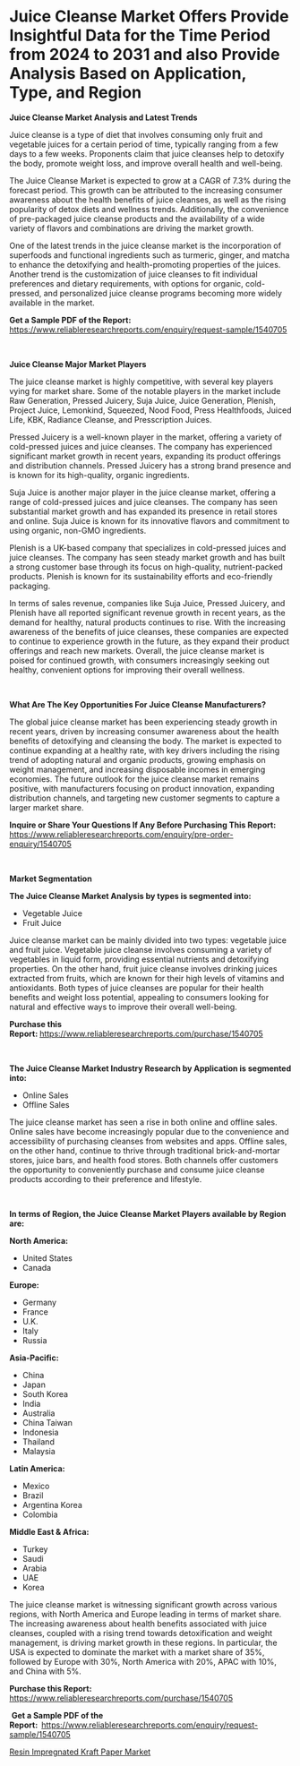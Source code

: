 <p><h1>Juice Cleanse Market Offers Provide Insightful Data for the Time Period from 2024 to 2031 and also Provide Analysis Based on Application, Type, and Region</h1></p><p><strong>Juice Cleanse Market Analysis and Latest Trends</strong></p>
<p><p>Juice cleanse is a type of diet that involves consuming only fruit and vegetable juices for a certain period of time, typically ranging from a few days to a few weeks. Proponents claim that juice cleanses help to detoxify the body, promote weight loss, and improve overall health and well-being.</p><p>The Juice Cleanse Market is expected to grow at a CAGR of 7.3% during the forecast period. This growth can be attributed to the increasing consumer awareness about the health benefits of juice cleanses, as well as the rising popularity of detox diets and wellness trends. Additionally, the convenience of pre-packaged juice cleanse products and the availability of a wide variety of flavors and combinations are driving the market growth.</p><p>One of the latest trends in the juice cleanse market is the incorporation of superfoods and functional ingredients such as turmeric, ginger, and matcha to enhance the detoxifying and health-promoting properties of the juices. Another trend is the customization of juice cleanses to fit individual preferences and dietary requirements, with options for organic, cold-pressed, and personalized juice cleanse programs becoming more widely available in the market.</p></p>
<p><strong>Get a Sample PDF of the Report:&nbsp;</strong> <a href="https://www.reliableresearchreports.com/enquiry/request-sample/1540705">https://www.reliableresearchreports.com/enquiry/request-sample/1540705</a></p>
<p>&nbsp;</p>
<p><strong>Juice Cleanse Major Market Players</strong></p>
<p><p>The juice cleanse market is highly competitive, with several key players vying for market share. Some of the notable players in the market include Raw Generation, Pressed Juicery, Suja Juice, Juice Generation, Plenish, Project Juice, Lemonkind, Squeezed, Nood Food, Press Healthfoods, Juiced Life, KBK, Radiance Cleanse, and Presscription Juices.</p><p>Pressed Juicery is a well-known player in the market, offering a variety of cold-pressed juices and juice cleanses. The company has experienced significant market growth in recent years, expanding its product offerings and distribution channels. Pressed Juicery has a strong brand presence and is known for its high-quality, organic ingredients.</p><p>Suja Juice is another major player in the juice cleanse market, offering a range of cold-pressed juices and juice cleanses. The company has seen substantial market growth and has expanded its presence in retail stores and online. Suja Juice is known for its innovative flavors and commitment to using organic, non-GMO ingredients.</p><p>Plenish is a UK-based company that specializes in cold-pressed juices and juice cleanses. The company has seen steady market growth and has built a strong customer base through its focus on high-quality, nutrient-packed products. Plenish is known for its sustainability efforts and eco-friendly packaging.</p><p>In terms of sales revenue, companies like Suja Juice, Pressed Juicery, and Plenish have all reported significant revenue growth in recent years, as the demand for healthy, natural products continues to rise. With the increasing awareness of the benefits of juice cleanses, these companies are expected to continue to experience growth in the future, as they expand their product offerings and reach new markets. Overall, the juice cleanse market is poised for continued growth, with consumers increasingly seeking out healthy, convenient options for improving their overall wellness.</p></p>
<p>&nbsp;</p>
<p><strong>What Are The Key Opportunities For Juice Cleanse Manufacturers?</strong></p>
<p><p>The global juice cleanse market has been experiencing steady growth in recent years, driven by increasing consumer awareness about the health benefits of detoxifying and cleansing the body. The market is expected to continue expanding at a healthy rate, with key drivers including the rising trend of adopting natural and organic products, growing emphasis on weight management, and increasing disposable incomes in emerging economies. The future outlook for the juice cleanse market remains positive, with manufacturers focusing on product innovation, expanding distribution channels, and targeting new customer segments to capture a larger market share.</p></p>
<p><strong>Inquire or Share Your Questions If Any Before Purchasing This Report:</strong> <a href="https://www.reliableresearchreports.com/enquiry/pre-order-enquiry/1540705">https://www.reliableresearchreports.com/enquiry/pre-order-enquiry/1540705</a></p>
<p>&nbsp;</p>
<p><strong>Market Segmentation</strong></p>
<p><strong>The Juice Cleanse Market Analysis by types is segmented into:</strong></p>
<p><ul><li>Vegetable Juice</li><li>Fruit Juice</li></ul></p>
<p><p>Juice cleanse market can be mainly divided into two types: vegetable juice and fruit juice. Vegetable juice cleanse involves consuming a variety of vegetables in liquid form, providing essential nutrients and detoxifying properties. On the other hand, fruit juice cleanse involves drinking juices extracted from fruits, which are known for their high levels of vitamins and antioxidants. Both types of juice cleanses are popular for their health benefits and weight loss potential, appealing to consumers looking for natural and effective ways to improve their overall well-being.</p></p>
<p><strong>Purchase this Report:&nbsp;</strong><a href="https://www.reliableresearchreports.com/purchase/1540705">https://www.reliableresearchreports.com/purchase/1540705</a></p>
<p>&nbsp;</p>
<p><strong>The Juice Cleanse Market Industry Research by Application is segmented into:</strong></p>
<p><ul><li>Online Sales</li><li>Offline Sales</li></ul></p>
<p><p>The juice cleanse market has seen a rise in both online and offline sales. Online sales have become increasingly popular due to the convenience and accessibility of purchasing cleanses from websites and apps. Offline sales, on the other hand, continue to thrive through traditional brick-and-mortar stores, juice bars, and health food stores. Both channels offer customers the opportunity to conveniently purchase and consume juice cleanse products according to their preference and lifestyle.</p></p>
<p>&nbsp;</p>
<p><strong>In terms of Region, the Juice Cleanse Market Players available by Region are:</strong></p>
<p>
    <p> <strong> North America: </strong>
        <ul>
            <li>United States</li>
            <li>Canada</li>
        </ul>
        </p> 
    <p> <strong> Europe: </strong>
        <ul>
            <li>Germany</li>
            <li>France</li>
            <li>U.K.</li>
            <li>Italy</li>
            <li>Russia</li>
        </ul>
        </p> 
    <p> <strong> Asia-Pacific: </strong>
        <ul>
            <li>China</li>
            <li>Japan</li>
            <li>South Korea</li>
            <li>India</li>
            <li>Australia</li>
            <li>China Taiwan</li>
            <li>Indonesia</li>
            <li>Thailand</li>
            <li>Malaysia</li>
        </ul>
        </p> 
    <p> <strong> Latin America: </strong>
        <ul>
            <li>Mexico</li>
            <li>Brazil</li>
            <li>Argentina Korea</li>
            <li>Colombia</li>
        </ul>
        </p> 
    <p> <strong> Middle East & Africa: </strong>
        <ul>
            <li>Turkey</li>
            <li>Saudi</li>
            <li>Arabia</li>
            <li>UAE</li>
            <li>Korea</li>
        </ul>
    </p>
    </p>
<p><p>The juice cleanse market is witnessing significant growth across various regions, with North America and Europe leading in terms of market share. The increasing awareness about health benefits associated with juice cleanses, coupled with a rising trend towards detoxification and weight management, is driving market growth in these regions. In particular, the USA is expected to dominate the market with a market share of 35%, followed by Europe with 30%, North America with 20%, APAC with 10%, and China with 5%.</p></p>
<p><strong>Purchase this Report: </strong><a href="https://www.reliableresearchreports.com/purchase/1540705">https://www.reliableresearchreports.com/purchase/1540705</a></p>
<p>&nbsp;<strong>Get a Sample PDF of the Report:&nbsp;&nbsp;</strong><a href="https://www.reliableresearchreports.com/enquiry/request-sample/1540705">https://www.reliableresearchreports.com/enquiry/request-sample/1540705</a></p>
<p><strong></strong></p>
<p><p><a href="https://github.com/nancykennedykellievqfqt2/Market-Research-Report-List-1/blob/main/resin-impregnated-kraft-paper-market.md">Resin Impregnated Kraft Paper Market</a></p></p>